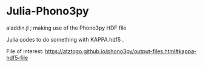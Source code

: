 # Julia-Phono3py

aladdin.jl ; making use of the Phono3py HDF file

Julia codes to do something with KAPPA.hdf5 .

File of interest:
https://atztogo.github.io/phono3py/output-files.html#kappa-hdf5-file
